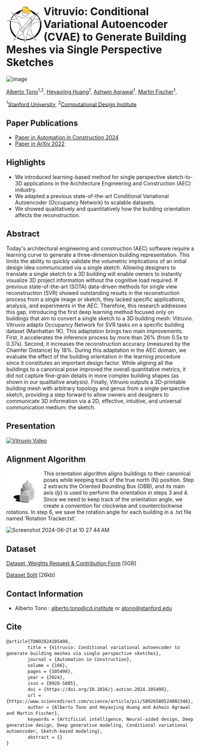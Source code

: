 # <img src="Vitruvio_logo.jpg" alt="Vitruvio Icon" width="100" align="left"> Vitruvio: Conditional Variational Autoencoder (CVAE) to Generate Building Meshes via Single Perspective Sketches


![image](https://github.com/CDInstitute/Vitruvio/assets/11828200/35dd6759-3ed8-4d1b-b1da-c833afe09f89)


[Alberto Tono](https://www.linkedin.com/in/albertotono3/)<sup>1,2</sup>,
[Heyaojing Huang](https://www.linkedin.com/in/yaojing-h-0b903620b/)<sup>1</sup>, 
[Ashwin Agrawal](https://www.linkedin.com/in/ashwin-agrawal/)<sup>1</sup>, 
[Martin Fischer](https://www.linkedin.com/in/martin-fischer-5b314/)<sup>1</sup>,

<sup>1</sup>[Stanford University](https://cife.stanford.edu/),
<sup>2</sup>[Computational Design Institute](https://github.com/CDInstitute)


## Paper Publications

- [Paper in Automation in Construction 2024](https://www.sciencedirect.com/science/article/pii/S0926580524002346?dgcid=author)
- [Paper in ArXiv 2022](https://arxiv.org/abs/2210.13634)

## Highlights

- We introduced learning-based method for single perspective sketch-to-3D applications in the Architecture Engineering
and Construction (AEC) industry.
- We adapted a previous state-of-the-art Conditional Variational Autoencoder (Occupancy Network) to scalable datasets.
- We showed qualitatively and quantitatively how the building orientation affects the reconstruction.


## Abstract
Today's architectural engineering and construction (AEC) software require a learning curve 
to generate a three-dimension building representation. This limits the ability to quickly 
validate the volumetric implications of an initial design idea communicated via a single sketch.
Allowing designers to translate a single sketch to a 3D building will enable owners to instantly 
visualize 3D project information without the cognitive load required. If previous state-of-the-art 
(SOTA) data-driven methods for single view reconstruction (SVR) showed outstanding results in the 
reconstruction process from a single image or sketch, they lacked specific applications, analysis, 
and experiments in the AEC. Therefore, this research addresses this gap, introducing the first deep 
learning method focused only on buildings that aim to convert a single sketch to a 3D building mesh: Vitruvio. 
Vitruvio adapts Occupancy Network for SVR tasks on a specific building dataset (Manhattan 1K). This adaptation 
brings two main improvements. First, it accelerates the inference process by more than 26% (from 0.5s to 0.37s).
Second, it increases the reconstruction accuracy (measured by the Chamfer Distance) by 18%. During this adaptation
in the AEC domain, we evaluate the effect of the building orientation in the learning procedure since it constitutes 
an important design factor. While aligning all the buildings to a canonical pose improved the overall quantitative metrics,
it did not capture fine-grain details in more complex building shapes (as shown in our qualitative analysis). 
Finally, Vitruvio outputs a 3D-printable building mesh with arbitrary topology and genus from a single perspective sketch, 
providing a step forward to allow owners and designers to communicate 3D information via a 2D, effective, intuitive, 
and universal communication medium: the sketch.

## Presentation

[![Vitruvio Video](https://img.youtube.com/vi/Zgq23GxQKts/0.jpg)](https://youtu.be/Zgq23GxQKts?si=znkTXoYb6kDIjaO3)

## Alignment Algorithm

<img src="GIF_Preparation_white.gif" alt="GIF" width="100" align="left" style="margin-right: 200;"> 

This orientation algorithm aligns buildings to their canonical poses while keeping track of the true north (N) position. Step 2 extracts the Oriented Bounding Box (OBB), and its main axis (𝐼𝑦) is used to perform the orientation in steps 3 and 4. Since we need to keep track of the orientation angle, we create a convention for clockwise and counterclockwise rotations. In step 6, we save the rotation angle for each building in a .txt file named ’Rotation Tracker.txt’.

![Screenshot 2024-06-21 at 10 27 44 AM](https://github.com/CDInstitute/Vitruvio/assets/11828200/810abdc2-8879-456a-9232-131444994042)


## Dataset 

[Dataset, Weights Request & Contribution Form](https://forms.gle/JEUW8kpDz2pmtyYv5) [5GB]

[Dataset Split](https://drive.google.com/file/d/1CA-ck2-E5H8GrK6jvVzKNKVTyM4gCo4Q/view?usp=share_link) [26kb]

## Contact Information
- Alberto Tono : alberto.tono@cd.institute or atono@stanford.edu

## Cite 

```
@article{TONO2024105498,
        title = {Vitruvio: Conditional variational autoencoder to generate building meshes via single perspective sketches},
        journal = {Automation in Construction},
        volume = {166},
        pages = {105498},
        year = {2024},
        issn = {0926-5805},
        doi = {https://doi.org/10.1016/j.autcon.2024.105498},
        url = {https://www.sciencedirect.com/science/article/pii/S0926580524002346},
        author = {Alberto Tono and Heyaojing Huang and Ashwin Agrawal and Martin Fischer},
        keywords = {Artificial intelligence, Neural-aided design, Deep generative design, Deep generative modeling, Conditional variational autoencoder, Sketch-based modeling},
        abstract = {}
}
```

